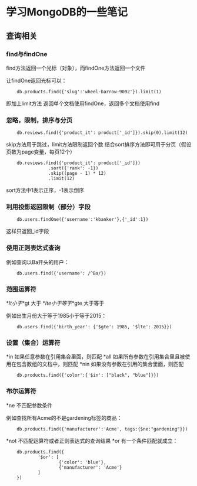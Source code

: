 学习MongoDB的一些笔记
===================

查询相关
-------------------

### find与findOne

find方法返回一个光标（对象），而findOne方法返回一个文件

让findOne返回光标可以：

        db.products.find({'slug':'wheel-barrow-9092'}).limit(1)
即加上limit方法
返回单个文档使用findOne，返回多个文档使用find


### 忽略，限制，排序与分页

        db.reviews.find({'product_it': product['_id']}).skip(0).limit(12)
skip方法用于跳过，limit方法限制返回个数
结合sort排序方法即可用于分页（假设页数为page变量，每页12个）

        db.reviews.find({'product_it': product['_id']})
                    .sort({'rank': -1})
                    .skip((page - 1) * 12)
                    .limit(12)
sort方法中1表示正序，-1表示倒序


### 利用投影返回限制（部分）字段

        db.users.findOne({'username':'kbanker'},{'_id':1})
这样只返回_id字段


### 使用正则表达式查询

例如查询以Ba开头的用户：

        db.users.find({'username': /^Ba/})


### 范围运算符

*$lt 小于
*$gt 大于
*$lte 小于等于
*$gte 大于等于

例如出生月份大于等于1985小于等于2015：

        db.users.find({'birth_year': {'$gte': 1985, '$lte': 2015}})


### 设置（集合）运算符

*in 如果任意参数在引用集合里面，则匹配
*all 如果所有参数在引用集合里且被使用在包含数组的文档中，则匹配
*nin 如果没有参数在引用的集合里面，则匹配

        db.products.find({'color':{'$in': ["black", "blue"]}})


### 布尔运算符

*ne 不匹配参数条件

例如查找所有Acme的不是gardening标签的商品：

        db.products.find({'manufacturer':'Acme', tags:{$ne:"gardening"}})

*not 不匹配运算符或者正则表达式的查询结果
*or 有一个条件匹配就成立：

        db.products.find({
                '$or': [
                        {'color': 'blue'},
                        {'manufacturer': 'Acme'}
                ]
        })






